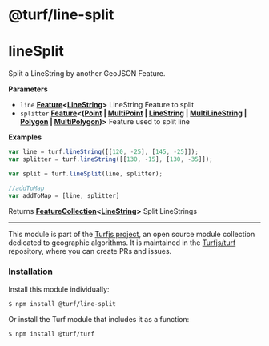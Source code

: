 # @turf/line-split

# lineSplit

Split a LineString by another GeoJSON Feature.

**Parameters**

-   `line` **[Feature](http://geojson.org/geojson-spec.html#feature-objects)&lt;[LineString](http://geojson.org/geojson-spec.html#linestring)>** LineString Feature to split
-   `splitter` **[Feature](http://geojson.org/geojson-spec.html#feature-objects)&lt;([Point](http://geojson.org/geojson-spec.html#point) \| [MultiPoint](http://geojson.org/geojson-spec.html#multipoint) \| [LineString](http://geojson.org/geojson-spec.html#linestring) \| [MultiLineString](http://geojson.org/geojson-spec.html#multilinestring) \| [Polygon](http://geojson.org/geojson-spec.html#polygon) \| [MultiPolygon](http://geojson.org/geojson-spec.html#multipolygon))>** Feature used to split line

**Examples**

```javascript
var line = turf.lineString([[120, -25], [145, -25]]);
var splitter = turf.lineString([[130, -15], [130, -35]]);

var split = turf.lineSplit(line, splitter);

//addToMap
var addToMap = [line, splitter]
```

Returns **[FeatureCollection](http://geojson.org/geojson-spec.html#feature-collection-objects)&lt;[LineString](http://geojson.org/geojson-spec.html#linestring)>** Split LineStrings

<!-- This file is automatically generated. Please don't edit it directly:
if you find an error, edit the source file (likely index.js), and re-run
./scripts/generate-readmes in the turf project. -->

---

This module is part of the [Turfjs project](http://turfjs.org/), an open source
module collection dedicated to geographic algorithms. It is maintained in the
[Turfjs/turf](https://github.com/Turfjs/turf) repository, where you can create
PRs and issues.

### Installation

Install this module individually:

```sh
$ npm install @turf/line-split
```

Or install the Turf module that includes it as a function:

```sh
$ npm install @turf/turf
```
